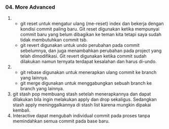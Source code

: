 ### 04. More Advanced ###  

1. * git reset untuk mengatur ulang (me-reset) index dan bekerja dengan kondisi commit paling baru. Git reset digunakan ketika mempunyai commit baru yang belum dibagikan ke teman kita tetapi saya sudah tidak membutuhkan commit tsb.  
    * git revert digunakan untuk undo perubahan pada commit sebelumnya, dan juga menambahkan perubahan pada project yang telah dimodifikasi. Git revert digunakan ketika commit sudah dilakukan namun ternyata terdapat kesalahan dan harus di-undo.  
2. * git rebase digunakan untuk menerapkan ulang commit ke branch yang lainnya.  
    * git merge digunakan untuk menggabungkan sebuah branch ke branch yang lainnya.  
3. git stash pop membuang stash setelah menerapkannya dan dapat dilakukan bila ingin melakukan apply dan drop sekaligus. Sedangkan stash apply meninggalkannya di stash list karena mungkin dipakai kembali.  
4. Interactive dapat mengubah individual commit pada proses tanpa memindahkan semua commit pada base baru.